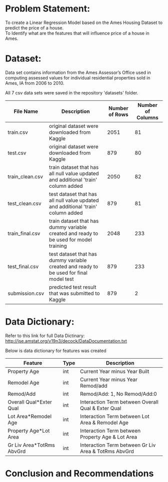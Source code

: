 # Problem Statement:
To create a Linear Regression Model based on the Ames Housing Dataset to predict the price of a house.<br>
To Identify what are the features that will influence price of a house in Ames.

# Dataset:

Data set contains information from the Ames Assessor’s Office used in computing assessed values for individual residential properties sold in Ames, IA from 2006 to 2010.

All 7 csv data sets were saved in the repository 'datasets' folder. 


|File Name |Description |Number of Rows|Number of Columns|
|------|------|------|------|
|train.csv|original dataset were downloaded from Kaggle|2051|81|
|test.csv|original dataset were downloaded from Kaggle|879|80|
|train_clean.csv|train dataset that has all null value updated and additional 'train' column added|2050|82|
|test_clean.csv|test dataset that has all null value updated and additional 'train' column added|879|81|
|train_final.csv|train dataset that has dummy variable created and ready to be used for model training|2048|233|
|test_final.csv|test dataset that has dummy variable created and ready to be used for final model test|879|233|
|submission.csv|predicted test result that was submitted to Kaggle|879|2|


# Data Dictionary:

Refer to this link for full Data Dictinary:
http://jse.amstat.org/v19n3/decock/DataDocumentation.txt

Below is data dictionary for features was created

|Feature |Type |Description |
|------|------|------|
|Property Age|int|Current Year minus Year Built|
|Remodel Age|int|Current Year minus Year Remod/add|
|Remod/Add|int|Remod/Add: 1, No Remod/Add:0|
|Overall Qual*Exter Qual|int|Interaction Term between Overall Qual & Exter Qual|
|Lot Area*Remodel Age|int|Interaction Term between Lot Area & Remodel Age|
|Property Age*Lot Area|int|Interaction Term between Property Age & Lot Area|
|Gr Liv Area*TotRms AbvGrd|int|Interaction Term between Gr Liv Area & TotRms AbvGrd|



# Conclusion and Recommendations